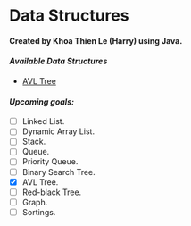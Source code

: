 # Data Structures
#### Created by Khoa Thien Le (Harry) using Java.

#### ***Available Data Structures***
- [AVL Tree](src/avl_tree)

#### ***Upcoming goals:***
- [ ] Linked List.
- [ ] Dynamic Array List.
- [ ] Stack.
- [ ] Queue.
- [ ] Priority Queue.
- [ ] Binary Search Tree.
- [X] AVL Tree.
- [ ] Red-black Tree.
- [ ] Graph.
- [ ] Sortings.
